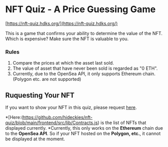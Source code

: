 # NFT Quiz - A Price Guessing Game

[https://nft-quiz.hdks.org/](https://nft-quiz.hdks.org/)  

This is a game that confirms your ability to determine the value of the NFT.  
Which is expensive? Make sure the NFT is valuable to you.

### Rules

1. Compare the prices at which the asset last sold.
2. The value of asset that have never been sold is regarded as "0 ETH".
3. Currently, due to the OpenSea API, it only supports Ethereum chain. (Polygon etc. are not supported)

## Ruquesting Your NFT

If you want to show your NFT in this quiz, please request [here](https://github.com/hideckies/nft-quiz/issues/new?assignees=&labels=&template=show-my-nft.md&title=Please+show+my+NFT+in+the+quiz).  

*[Here:(https://github.com/hideckies/nft-quiz/blob/main/frontend/src/lib/Contracts.js) is the list of NFTs that displayed currently.
*Currently, this only works on the **Ethereum** chain due to the **OpenSea API**. So if your NFT hosted on the **Polygon, etc.**, it cannot be displayed at the moment.
